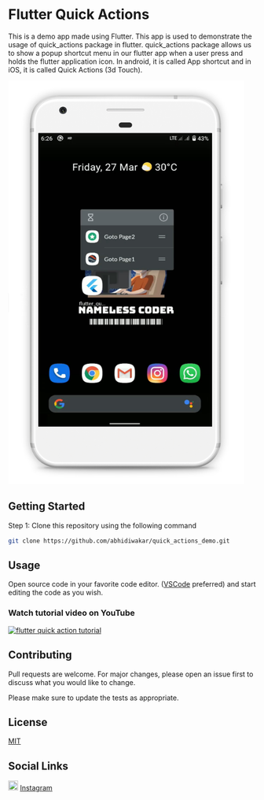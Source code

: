 # Flutter Quick Actions

This is a demo app made using Flutter. This app is used to demonstrate the usage of quick_actions package in flutter. quick_actions package allows us to show a popup shortcut menu in our flutter app when a user press and holds the flutter application icon. In android, it is called App shortcut and in iOS, it is called Quick Actions (3d Touch).

<img src="https://github.com/abhidiwakar/quick_actions_demo/blob/master/screenshot.jpg" width="480" height="820">

## Getting Started

Step 1: Clone this repository using the following command

```bash
git clone https://github.com/abhidiwakar/quick_actions_demo.git
```

## Usage

Open source code in your favorite code editor. ([VSCode](https://code.visualstudio.com/) preferred) and start editing the code as you wish.

### Watch tutorial video on YouTube
[![flutter quick action tutorial](https://img.youtube.com/vi/Pt_e5rrL-X8/0.jpg)](https://www.youtube.com/watch?v=Pt_e5rrL-X8)

## Contributing
Pull requests are welcome. For major changes, please open an issue first to discuss what you would like to change.

Please make sure to update the tests as appropriate.

## License
[MIT](https://choosealicense.com/licenses/mit/)

## Social Links
<img src="https://upload.wikimedia.org/wikipedia/commons/thumb/e/e7/Instagram_logo_2016.svg/100px-Instagram_logo_2016.svg.png" width="20" height="20"> [Instagram](https://www.instagram.com/nameless_coder/)
